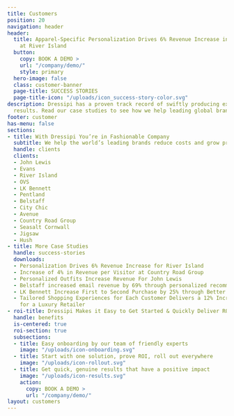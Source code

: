 ```yaml
---
title: Customers
position: 20
navigation: header
header:
  title: Apparel-Specific Personalization Drives 6% Revenue Increase in 12 Months
    at River Island
  button:
    copy: BOOK A DEMO >
    url: "/company/demo/"
    style: primary
  hero-image: false
  class: customer-banner
  page-title: SUCCESS STORIES
  page-title-icon: "/uploads/icon_success-story-color.svg"
description: Dressipi has a proven track record of swiftly producing externally-validated
  results. Read our case studies to see how we help leading global brands.
footer: customer
has-menu: false
sections:
- title: With Dressipi You’re in Fashionable Company
  subtitle: We help the world’s leading brands reduce costs and grow profitably.
  handle: clients
  clients:
  - John Lewis
  - Evans
  - River Island
  - OVS
  - LK Bennett
  - Pentland
  - Belstaff
  - City Chic
  - Avenue
  - Country Road Group
  - Seasalt Cornwall
  - Jigsaw
  - Hush
- title: More Case Studies
  handle: success-stories
  downloads:
  - Personalization Drives 6% Revenue Increase for River Island
  - Increase of 4% in Revenue per Visitor at Country Road Group
  - Personalized Outfits Increase Revenue For John Lewis
  - Belstaff increased email revenue by 69% through personalized recommendations
  - LK Bennett Increase First to Second Purchase by 25% through Better Data
  - Tailored Shopping Experiences for Each Customer Delivers a 12% Increase in RPV
    for a Luxury Retailer
- roi-title: Dressipi Makes it Easy to Get Started & Quickly Deliver ROI
  handle: benefits
  is-centered: true
  roi-section: true
  subsections:
  - title: Easy onboarding by our team of friendly experts
    image: "/uploads/icon-onboarding.svg"
  - title: Start with one solution, prove ROI, roll out everywhere
    image: "/uploads/icon-rollout.svg"
  - title: Get quick, genuine results that have a positive impact
    image: "/uploads/icon-results.svg"
    action:
      copy: BOOK A DEMO >
      url: "/company/demo/"
layout: customers
---
```


